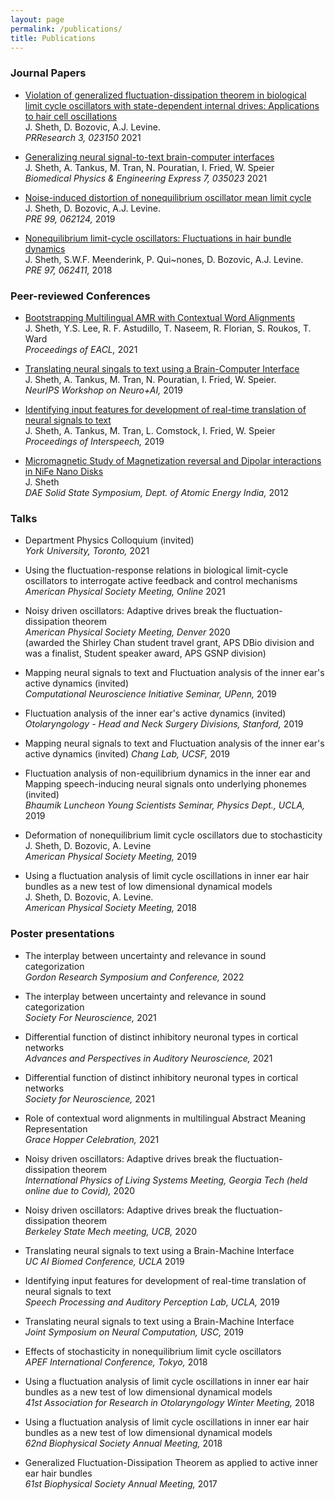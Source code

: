 ```yaml
---
layout: page
permalink: /publications/
title: Publications
---
```


### Journal Papers

* [Violation of generalized fluctuation-dissipation theorem in biological limit cycle oscillators with state-dependent internal drives: Applications to hair cell oscillations](https://journals.aps.org/prresearch/pdf/10.1103/PhysRevResearch.3.023150) <br> 	J. Sheth, D. Bozovic, A.J. Levine. <br> *PRResearch 3, 023150* 2021

* [Generalizing neural signal-to-text brain-computer interfaces](https://iopscience.iop.org/article/10.1088/2057-1976/abf6ab/meta) <br> 	J. Sheth, A. Tankus, M. Tran, N. Pouratian, I. Fried, W. Speier <br> *Biomedical Physics & Engineering Express 7, 035023* 2021

* [Noise-induced distortion of nonequilibrium oscillator mean limit cycle](https://journals.aps.org/pre/abstract/10.1103/PhysRevE.99.062124) <br> J. Sheth, D. Bozovic, A.J. Levine. <br>*PRE 99, 062124,* 2019

* [Nonequilibrium limit-cycle oscillators: Fluctuations in hair bundle
  dynamics](https://journals.aps.org/pre/abstract/10.1103/PhysRevE.97.062411) <br> 	J. Sheth, S.W.F. Meenderink, P. Qui\~nones, D. Bozovic, A.J. Levine. <br>*PRE 97, 062411,* 2018


### Peer-reviewed Conferences

* [Bootstrapping Multilingual AMR with Contextual Word Alignments](https://aclanthology.org/2021.eacl-main.30.pdf) <br> J. Sheth, Y.S. Lee, R. F. Astudillo, T. Naseem, R. Florian, S. Roukos, T. Ward <br>*Proceedings of EACL,* 2021

* [Translating neural singals to text using a Brain-Computer Interface](https://openreview.net/pdf?id=B1lj77F88B) <br> J. Sheth, A. Tankus, M. Tran, N. Pouratian, I. Fried, W. Speier. <br>*NeurIPS Workshop on Neuro+AI,* 2019

* [Identifying input features for development of real-time translation of neural signals to text](https://www.isca-speech.org/archive/Interspeech_2019/pdfs/3092.pdf) <br> J. Sheth, A. Tankus, M. Tran, L. Comstock, I. Fried, W. Speier <br>*Proceedings of Interspeech,* 2019

* [Micromagnetic Study of Magnetization reversal and Dipolar interactions in NiFe Nano Disks](https://aip.scitation.org/doi/abs/10.1063/1.4791090?class=pdf&journalCode=apc) <br>J. Sheth <br> *DAE Solid State Symposium, Dept. of Atomic Energy India,* 2012

### Talks

* Department Physics Colloquium (invited) <br>
*York University, Toronto,* 2021

* Using the fluctuation-response relations in biological limit-cycle oscillators to interrogate active feedback and control mechanisms <br>
*American Physical Society Meeting, Online* 2021  <br>

* Noisy driven oscillators: Adaptive drives break the fluctuation-dissipation theorem <br>
*American Physical Society Meeting, Denver* 2020  <br>
(awarded the Shirley Chan student travel grant, APS DBio division and was a finalist, Student speaker award, APS GSNP division)

* Mapping neural signals to text and Fluctuation analysis of the inner ear's active dynamics (invited) <br>*Computational Neuroscience Initiative Seminar, UPenn,* 2019

* Fluctuation analysis of the inner ear's active dynamics (invited) <br> *Otolaryngology - Head and Neck Surgery Divisions, Stanford,* 2019

* Mapping neural signals to text and Fluctuation analysis of the inner ear's active dynamics (invited) *Chang Lab, UCSF,* 2019

* Fluctuation analysis of non-equilibrium dynamics in the inner ear and Mapping speech-inducing neural signals onto underlying phonemes (invited)<br> *Bhaumik Luncheon Young Scientists Seminar, Physics Dept., UCLA,* 2019

* Deformation of nonequilibrium limit cycle oscillators due to stochasticity <br>J. Sheth, D. Bozovic, A. Levine <br> *American Physical Society Meeting,* 2019

* Using a fluctuation analysis of limit cycle oscillations in inner ear hair bundles as a new test of low dimensional dynamical models <br>J. Sheth, D. Bozovic, A. Levine.<br> *American Physical Society Meeting,* 2018

### Poster presentations

* The interplay between uncertainty and relevance in sound categorization <br> *Gordon Research Symposium and Conference,* 2022

* The interplay between uncertainty and relevance in sound categorization <br> *Society For Neuroscience,* 2021

* Differential function of distinct inhibitory neuronal types in cortical networks <br> *Advances and Perspectives in Auditory Neuroscience,* 2021

* Differential function of distinct inhibitory neuronal types in cortical networks <br> *Society for Neuroscience,* 2021

* Role of contextual word alignments in multilingual Abstract Meaning Representation <br> *Grace Hopper Celebration,* 2021

* Noisy driven oscillators: Adaptive drives break the fluctuation-dissipation theorem <br> *International Physics of Living Systems Meeting, Georgia Tech (held online due to Covid),* 2020

* Noisy driven oscillators: Adaptive drives break the fluctuation-dissipation theorem <br> *Berkeley State Mech meeting, UCB,* 2020

* Translating neural signals to text using a Brain-Machine Interface <br> *UC AI Biomed Conference, UCLA* 2019

*  Identifying input features for development of real-time translation of neural signals to text <br> *Speech Processing and Auditory Perception Lab, UCLA,* 2019

* Translating neural signals to text using a Brain-Machine Interface <br> *Joint Symposium on Neural Computation, USC,* 2019

* Effects of stochasticity in nonequilibrium limit cycle oscillators <br>*APEF International Conference,  Tokyo,* 2018

* Using a fluctuation analysis of limit cycle oscillations in inner ear hair
  bundles as a new test of low dimensional dynamical models <br> *41st Association for Research in Otolaryngology Winter Meeting,* 2018

* Using a fluctuation analysis of limit cycle oscillations in inner ear hair
  bundles as a new test of low dimensional dynamical models <br>*62nd Biophysical Society Annual Meeting,* 2018

* Generalized Fluctuation-Dissipation Theorem as applied to active inner ear
  hair bundles <br> *61st Biophysical Society Annual Meeting,* 2017
